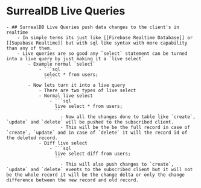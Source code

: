 # SurrealDB Live Queries
	- ## SurrealDB Live Queries push data changes to the client's in realtime
		- In simple terms its just like [[Firebase Realtime Database]] or [[Supabase Realtime]] but with sql like syntax with more capability than any of them.
		- Live queries are so good any `select` statement can be turned into a live query by just making it a `live select`
			- Example normal `select`
				- ```sql
				  select * from users;
				  ```
			- Now lets turn it into a live query
				- There are two types of live select
				- Normal live select
					- ```sql
					  live select * from users;
					  ```
						- Now all the changes done to table like `create`, `update` and `delete` will be pushed to the subscribed client.
						- This will be the be the full record in case of `create`, `update` and in case of `delete` it will the record id of the deleted record.
				- Diff live select
					- ```sql
					  live select diff from users;
					  ```
						- This will also push changes to `create`, `update` and `delete` events to the subscribed client but it will not be the whole record it will be the change delta or only the change difference between the new record and old record.